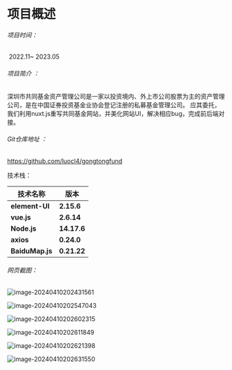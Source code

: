 # 项目概述

###### 项目时间：

​	2022.11~ 2023.05 

###### 项目简介 ：

​	    深圳市共同基金资产管理公司是一家以投资境内、外上市公司股票为主的资产管理公司，是在中国证券投资基金业协会登记注册的私募基金管理公司。    应其委托，我们利用nuxt.js重写共同基金网站，并美化网站UI，解决相应bug，完成前后端对接。

######  Git仓库地址 ：

https://github.com/luocl4/gongtongfund

技术栈：

| **技术名称**    | **版本**    |
| --------------- | ----------- |
| **element-UI**  | **2.15.6**  |
| **vue.js**      | **2.6.14**  |
| **Node.js**     | **14.17.6** |
| **axios**       | **0.24.0**  |
| **BaiduMap.js** | **0.21.22** |

###### 网页截图：

![image-20240410202431561](C:\Users\23011\AppData\Roaming\Typora\typora-user-images\image-20240410202431561.png)

![image-20240410202547043](C:\Users\23011\AppData\Roaming\Typora\typora-user-images\image-20240410202547043.png)

![image-20240410202602315](C:\Users\23011\AppData\Roaming\Typora\typora-user-images\image-20240410202602315.png)

![image-20240410202611849](C:\Users\23011\AppData\Roaming\Typora\typora-user-images\image-20240410202611849.png)

![image-20240410202621398](C:\Users\23011\AppData\Roaming\Typora\typora-user-images\image-20240410202621398.png)

![image-20240410202631550](C:\Users\23011\AppData\Roaming\Typora\typora-user-images\image-20240410202631550.png)

